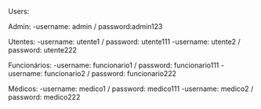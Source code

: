 Users:

Admin:
-username: admin / password:admin123

Utentes:
-username: utente1 / password: utente111 
-username: utente2 / password: utente222 

Funcionários:
-username: funcionario1 / password: funcionario111
-username: funcionario2 / password: funcionario222 

Médicos:
-username: medico1 / password: medico111 
-username: medico2 / password: medico222